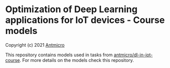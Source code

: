 # Optimization of Deep Learning applications for IoT devices - Course models

Copyright (c) 2021 [Antmicro](https://www.antmicro.com)

This repository contains models used in tasks from [antmicro/dl-in-iot-course](https://github.com/antmicro/dl-in-iot-course).
For more details on the models check this repository.
